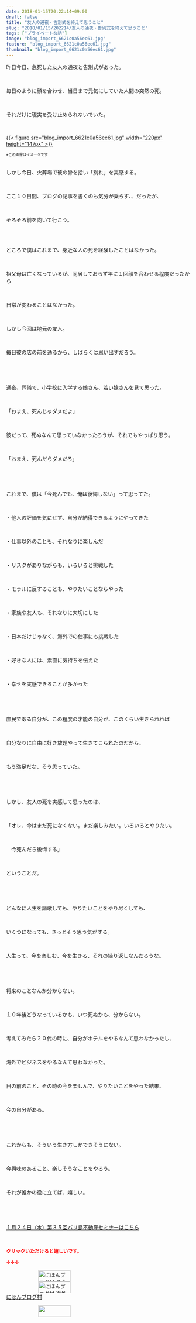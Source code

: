 ```yaml
---
date: 2018-01-15T20:22:14+09:00
draft: false
title: "友人の通夜・告別式を終えて思うこと"
slug: "2018/01/15/202214/友人の通夜・告別式を終えて思うこと"
tags: ["プライベートな話"]
image: "blog_import_6621c0a56ec61.jpg"
feature: "blog_import_6621c0a56ec61.jpg"
thumbnail: "blog_import_6621c0a56ec61.jpg"
---
```

<p>昨日今日、急死した友人の通夜と告別式があった。</p><p> </p><p>毎日のように顔を合わせ、当日まで元気にしていた人間の突然の死。</p><p> </p><p>それだけに現実を受け止められないでいた。</p><p> </p><p><a href="blog_import_6621c0a56ec61.jpg">{{< figure src="blog_import_6621c0a56ec61.jpg" width="220px" height="147px" >}}</a></p><p><span style="font-size: 0.7em;">※この画像はイメージです</span></p><p><br/>しかし今日、火葬場で彼の骨を拾い「別れ」を実感する。</p><p> </p><p>ここ１０日間、ブログの記事を書くのも気分が乗らず、、だったが、</p><p> </p><p>そろそろ前を向いて行こう。</p><p> </p><p><br/>ところで僕はこれまで、身近な人の死を経験したことはなかった。</p><p> </p><p>祖父母は亡くなっているが、同居しておらず年に１回顔を合わせる程度だったから</p><p> </p><p>日常が変わることはなかった。</p><p> </p><p>しかし今回は地元の友人。</p><p> </p><p>毎日彼の店の前を通るから、しばらくは思い出すだろう。</p><p> </p><p> </p><p>通夜、葬儀で、小学校に入学する娘さん、若い嫁さんを見て思った。</p><p> </p><p>「おまえ、死んじゃダメだよ」</p><p> </p><p>彼だって、死ぬなんて思っていなかったろうが、それでもやっぱり思う。</p><p> </p><p>「おまえ、死んだらダメだろ」</p><p> </p><p> </p><p>これまで、僕は「今死んでも、俺は後悔しない」って思ってた。</p><p> </p><p>・他人の評価を気にせず、自分が納得できるようにやってきた</p><p> </p><p>・仕事以外のことも、それなりに楽しんだ</p><p> </p><p>・リスクがありながらも、いろいろと挑戦した</p><p> </p><p>・モラルに反することも、やりたいことならやった</p><p> </p><p>・家族や友人も、それなりに大切にした</p><p> </p><p>・日本だけじゃなく、海外での仕事にも挑戦した</p><p> </p><p>・好きな人には、素直に気持ちを伝えた</p><p> </p><p>・幸せを実感できることが多かった</p><p> </p><p> </p><p>庶民である自分が、この程度の才能の自分が、このくらい生きられれば</p><p> </p><p>自分なりに自由に好き放題やって生きてこられたのだから、</p><p> </p><p>もう満足だな、そう思っていた。</p><p> </p><p> </p><p>しかし、友人の死を実感して思ったのは、</p><p> </p><p>「オレ、今はまだ死になくない。まだ楽しみたい。いろいろとやりたい。</p><p> </p><p>　今死んだら後悔する」</p><p> </p><p>ということだ。</p><p> </p><p> </p><p>どんなに人生を謳歌しても、やりたいことをやり尽くしても、</p><p> </p><p>いくつになっても、きっとそう思う気がする。</p><p> </p><p>人生って、今を楽しむ、今を生きる、それの繰り返しなんだろうな。</p><p> </p><p> </p><p>将来のことなんか分からない。</p><p> </p><p>１０年後どうなっているかも、いつ死ぬかも、分からない。</p><p> </p><p>考えてみたら２０代の時に、自分がホテルをやるなんて思わなかったし、</p><p> </p><p>海外でビジネスをやるなんて思わなかった。</p><p> </p><p>目の前のこと、その時の今を楽しんで、やりたいことをやった結果、</p><p> </p><p>今の自分がある。</p><p> </p><p> </p><p>これからも、そういう生き方しかできそうにない。</p><p> </p><p>今興味のあること、楽しそうなことをやろう。</p><p> </p><p>それが誰かの役に立てば、嬉しい。</p><p> </p><p> </p><p><a href="iin.co.jp" target="_blank">１月２４日（水）第３５回バリ島不動産セミナーはこちら</a></p><p> </p><p><font color="#ff0000" size="2"><strong>クリックいただけると嬉しいです。</strong></font></p><p><font color="#ff0000" size="2"><strong>↓↓↓</strong></font></p><p><a href="ranking.html?p_cid=01260127" id="&amp;blogmura_banner" target="_blank"><img alt="にほんブログ村 その他生活ブログ 不動産投資へ" border="0" height="31" src="data:image/svg+xml;charset=utf-8,%3Csvg%20xmlns%3D%22http%3A%2F%2Fwww.w3.org%2F2000%2Fsvg%22%20title%3D%22Placeholder%20for%20Images%22%20role%3D%22presentation%22%20viewBox%3D%220%200%2088%2031%22%20%2F%3E" width="88" data-src="https://img-proxy.blog-video.jp/images?url=http%3A%2F%2Flife.blogmura.com%2Fhudousantoushi%2Fimg%2Fhudousantoushi88_31.gif" style="aspect-ratio: auto 88 / 31;"/><noscript><img alt="にほんブログ村 その他生活ブログ 不動産投資へ" border="0" height="31" src="https://img-proxy.blog-video.jp/images?url=http%3A%2F%2Flife.blogmura.com%2Fhudousantoushi%2Fimg%2Fhudousantoushi88_31.gif" width="88"></noscript></a><br/><a href="ranking.html?p_cid=01260127" target="_blank"><img alt="にほんブログ村 海外生活ブログ バリ島情報へ" border="0" height="31" src="data:image/svg+xml;charset=utf-8,%3Csvg%20xmlns%3D%22http%3A%2F%2Fwww.w3.org%2F2000%2Fsvg%22%20title%3D%22Placeholder%20for%20Images%22%20role%3D%22presentation%22%20viewBox%3D%220%200%2088%2031%22%20%2F%3E" width="88" data-src="https://img-proxy.blog-video.jp/images?url=http%3A%2F%2Foverseas.blogmura.com%2Fbali%2Fimg%2Fbali88_31.gif" style="aspect-ratio: auto 88 / 31;"/><noscript><img alt="にほんブログ村 海外生活ブログ バリ島情報へ" border="0" height="31" src="https://img-proxy.blog-video.jp/images?url=http%3A%2F%2Foverseas.blogmura.com%2Fbali%2Fimg%2Fbali88_31.gif" width="88"></noscript></a><br/><a href="ranking.html?p_cid=01260127" target="_blank">にほんブログ村</a></p><p><a href="link.php?1804582" title="人気ブログランキングへ"><img border="0" height="31" src="data:image/svg+xml;charset=utf-8,%3Csvg%20xmlns%3D%22http%3A%2F%2Fwww.w3.org%2F2000%2Fsvg%22%20title%3D%22Placeholder%20for%20Images%22%20role%3D%22presentation%22%20viewBox%3D%220%200%2088%2031%22%20%2F%3E" width="88" data-src="https://blog.with2.net/img/banner/banner_22.gif" style="aspect-ratio: auto 88 / 31;"/><noscript><img border="0" height="31" src="https://blog.with2.net/img/banner/banner_22.gif" width="88"></noscript></a></p><p> </p>

